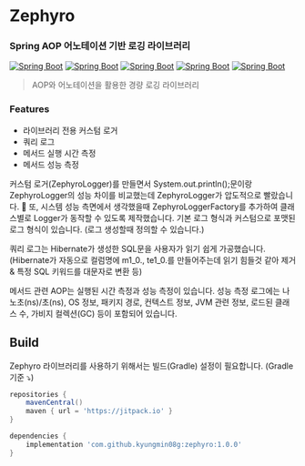 # Zephyro
### Spring AOP 어노테이션 기반 로깅 라이브러리

[![Spring Boot](https://img.shields.io/badge/Gradle-8+-02303A?style=flat&logo=Gradle&logoColor=white)](https://spring.io/projects/spring-boot) [![Spring Boot](https://img.shields.io/badge/SpringBoot-6DB33F?style=flat&logo=SpringBoot&logoColor=white)](https://spring.io/projects/spring-boot) [![Spring Boot](https://img.shields.io/badge/JitPack-000000?style=flat&logo=JitPack&logoColor=white)](https://spring.io/projects/spring-boot) [![Spring Boot](https://img.shields.io/badge/Hibernate-59666C?style=flat&logo=hibernate&logoColor=white)](https://spring.io/projects/spring-boot) [![Spring Boot](https://img.shields.io/badge/GitHub-181717?style=flat&logo=GitHub&logoColor=white)](https://spring.io/projects/spring-boot)
> AOP와 어노테이션을 활용한 경량 로깅 라이브러리

### Features
- 라이브러리 전용 커스텀 로거
- 쿼리 로그
- 메서드 실행 시간 측정
- 메서드 성능 측정

커스텀 로거(ZephyroLogger)를 만들면서 System.out.println();문이랑 
ZephyroLogger의 성능 차이를 비교했는데 ZephyroLogger가 압도적으로 빨랐습니다. 👏
또, 시스템 성능 측면에서 생각했을때 ZephyroLoggerFactory를 추가하여 클래스별로 Logger가 동작할 수 있도록 제작했습니다.
기본 로그 형식과 커스텀으로 포맷된 로그 형식이 있습니다. (로그 생성할때 정의할 수 있습니다.)

쿼리 로그는 Hibernate가 생성한 SQL문을 사용자가 읽기 쉽게 가공했습니다.
(Hibernate가 자동으로 컬럼명에 m1_0., te1_0.를 만들어주는데 읽기 힘들것 같아 제거 & 특정 SQL 키워드를 대문자로 변환 등)

메서드 관련 AOP는 실행된 시간 측정과 성능 측정이 있습니다.
성능 측정 로그에는 나노초(ns)/초(ns), OS 정보, 패키지 경로, 컨텍스트 정보, JVM 관련 정보, 로드된 클래스 수, 가비지 컬렉션(GC) 등이 포함되어 있습니다.

## Build
Zephyro 라이브러리를 사용하기 위해서는 빌드(Gradle) 설정이 필요합니다. (Gradle 기준 ⤵️)

```gradle
repositories {
    mavenCentral()
    maven { url = 'https://jitpack.io' }
}
```
```gradle
dependencies {
    implementation 'com.github.kyungmin08g:zephyro:1.0.0'
}
```
